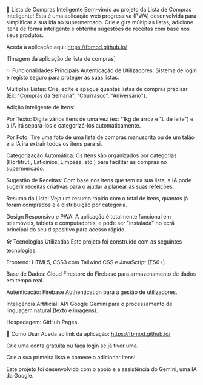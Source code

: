 🛒 Lista de Compras Inteligente
Bem-vindo ao projeto da Lista de Compras Inteligente! Esta é uma aplicação web progressiva (PWA) desenvolvida para simplificar a sua ida ao supermercado. Crie e gira múltiplas listas, adicione itens de forma inteligente e obtenha sugestões de receitas com base nos seus produtos.

Aceda à aplicação aqui: https://fbmod.github.io/

![Imagem da aplicação de lista de compras]

✨ Funcionalidades Principais
Autenticação de Utilizadores: Sistema de login e registo seguro para proteger as suas listas.

Múltiplas Listas: Crie, edite e apague quantas listas de compras precisar (Ex: "Compras da Semana", "Churrasco", "Aniversário").

Adição Inteligente de Itens:

Por Texto: Digite vários itens de uma vez (ex: "1kg de arroz e 1L de leite") e a IA irá separá-los e categorizá-los automaticamente.

Por Foto: Tire uma foto de uma lista de compras manuscrita ou de um talão e a IA irá extrair todos os itens para si.

Categorização Automática: Os itens são organizados por categorias (Hortifruti, Laticínios, Limpeza, etc.) para facilitar as compras no supermercado.

Sugestão de Receitas: Com base nos itens que tem na sua lista, a IA pode sugerir receitas criativas para o ajudar a planear as suas refeições.

Resumo da Lista: Veja um resumo rápido com o total de itens, quantos já foram comprados e a distribuição por categoria.

Design Responsivo e PWA: A aplicação é totalmente funcional em telemóveis, tablets e computadores, e pode ser "instalada" no ecrã principal do seu dispositivo para acesso rápido.

🛠️ Tecnologias Utilizadas
Este projeto foi construído com as seguintes tecnologias:

Frontend: HTML5, CSS3 com Tailwind CSS e JavaScript (ES6+).

Base de Dados: Cloud Firestore do Firebase para armazenamento de dados em tempo real.

Autenticação: Firebase Authentication para a gestão de utilizadores.

Inteligência Artificial: API Google Gemini para o processamento de linguagem natural (texto e imagens).

Hospedagem: GitHub Pages.

🚀 Como Usar
Aceda ao link da aplicação: https://fbmod.github.io/

Crie uma conta gratuita ou faça login se já tiver uma.

Crie a sua primeira lista e comece a adicionar itens!

Este projeto foi desenvolvido com o apoio e a assistência do Gemini, uma IA da Google.
